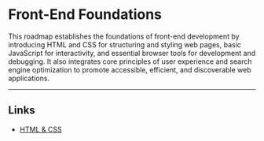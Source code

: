 # Front-End Foundations

This roadmap establishes the foundations of front-end development by introducing HTML and CSS for structuring and styling web pages, basic JavaScript for interactivity, and essential browser tools for development and debugging. It also integrates core principles of user experience and search engine optimization to promote accessible, efficient, and discoverable web applications.

---

## Links

+ [HTML & CSS](01_html_and_css.md)
